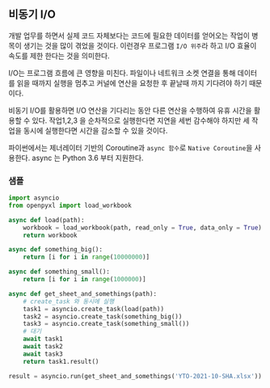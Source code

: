 ## 비동기 I/O

개발 업무를 하면서 실제 코드 자체보다는 코드에 필요한 데이터를 얻어오는 작업이 병목이 생기는 것을
많이 겪었을 것이다. 이런경우 프로그램 ``I/O 위주``라 하고 I/O 효율이 속도를 제한 한다는 것을 의미한다.

I/O는 프로그램 흐름에 큰 영향을 미친다. 파일이나 네트워크 소켓 연결을 통해 데이터를 읽을 때까지
실행을 멈추고 커널에 연산을 요청한 후 끝날때 까지 기다려야 하기 때문이다.

비동기 I/O를 활용하면 I/O 연산을 기다리는 동안 다른 연산을 수행하여 유휴 시간을 활용할 수 있다.
작업1,2,3 을 순차적으로 실행한다면 지연을 세번 감수해야 하지만 세 작업을 동시에 실행한다면 
시간을 감소할 수 있을 것이다.

파이썬에서는 제너레이터 기반의 Coroutine과 ``async 함수``로 ``Native Coroutine``을 사용한다.
async 는 Python 3.6 부터 지원한다.

### 샘플
```python
import asyncio
from openpyxl import load_workbook

async def load(path):
    workbook = load_workbook(path, read_only = True, data_only = True)
    return workbook

async def something_big():
    return [i for i in range(10000000)]

async def something_small():
    return [i for i in range(1000000)]

async def get_sheet_and_somethings(path):
    # create_task 와 동시에 실행
    task1 = asyncio.create_task(load(path))
    task2 = asyncio.create_task(something_big())
    task3 = asyncio.create_task(something_small())
    # 대기
    await task1
    await task2
    await task3
    return task1.result()

result = asyncio.run(get_sheet_and_somethings('YTO-2021-10-SHA.xlsx'))
```
